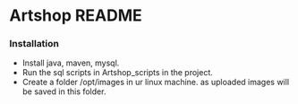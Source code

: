 # Artshop README #

### Installation  ###

* Install java, maven, mysql.
* Run the sql scripts in Artshop_scripts in the project.
* Create a folder /opt/images in ur linux machine. as uploaded images will be saved in this folder.

